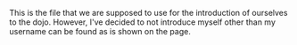 This is the file that we are supposed to use for the introduction of ourselves to the dojo.
However, I've decided to not introduce myself other than my username can be found as is shown on the page.
